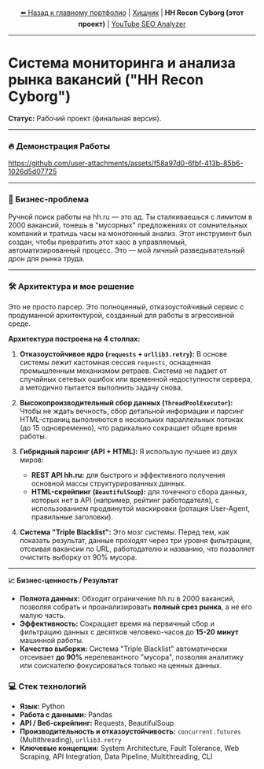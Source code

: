 <p align="center">
  <a href="https://github.com/azcomp2000">⬅️ Назад к главному портфолио</a> | 
  <a href="https://github.com/azcomp2000/AI-Predator-Cognitive-Engine">Хищник</a> | 
  <b>HH Recon Cyborg (этот проект)</b> | 
  <a href="https://github.com/azcomp2000/YouTube-SEO-Analyzer">YouTube SEO Analyzer</a>
</p>

---

# Система мониторинга и анализа рынка вакансий ("HH Recon Cyborg")

**Статус:** Рабочий проект (финальная версия).

---

### 🔥 Демонстрация Работы



https://github.com/user-attachments/assets/f58a97d0-6fbf-413b-85b6-1026d5d07725



---

### 🎯 Бизнес-проблема

Ручной поиск работы на hh.ru — это ад. Ты сталкиваешься с лимитом в 2000 вакансий, тонешь в "мусорных" предложениях от сомнительных компаний и тратишь часы на монотонный анализ. Этот инструмент был создан, чтобы превратить этот хаос в управляемый, автоматизированный процесс. Это — мой личный разведывательный дрон для рынка труда.

---

### 🛠️ Архитектура и мое решение

Это не просто парсер. Это полноценный, отказоустойчивый сервис с продуманной архитектурой, созданный для работы в агрессивной среде.

**Архитектура построена на 4 столпах:**

1.  **Отказоустойчивое ядро (`requests` + `urllib3.retry`):** В основе системы лежит кастомная сессия `requests`, оснащенная промышленным механизмом ретраев. Система не падает от случайных сетевых ошибок или временной недоступности сервера, а методично пытается выполнить задачу снова.

2.  **Высокопроизводительный сбор данных (`ThreadPoolExecutor`):** Чтобы не ждать вечность, сбор детальной информации и парсинг HTML-страниц выполняются в нескольких параллельных потоках (до 15 одновременно), что радикально сокращает общее время работы.

3.  **Гибридный парсинг (API + HTML):** Я использую лучшее из двух миров:
    *   **REST API hh.ru:** для быстрого и эффективного получения основной массы структурированных данных.
    *   **HTML-скрейпинг (`BeautifulSoup`):** для точечного сбора данных, которых нет в API (например, рейтинг работодателя), с использованием продвинутой маскировки (ротация User-Agent, правильные заголовки).

4.  **Система "Triple Blacklist":** Это мозг системы. Перед тем, как показать результат, данные проходят через три уровня фильтрации, отсеивая вакансии по URL, работодателю и названию, что позволяет очистить выборку от 90% мусора.

---

**📈 Бизнес-ценность / Результат**

*   **Полнота данных:** Обходит ограничение hh.ru в 2000 вакансий, позволяя собрать и проанализировать **полный срез рынка**, а не его малую часть.
*   **Эффективность:** Сокращает время на первичный сбор и фильтрацию данных с десятков человеко-часов до **15-20 минут** машинной работы.
*   **Качество выборки:** Система "Triple Blacklist" автоматически отсеивает **до 90%** нерелевантного "мусора", позволяя аналитику или соискателю фокусироваться только на ценных данных.

### 💻 Стек технологий

*   **Язык:** Python
*   **Работа с данными:** Pandas
*   **API / Веб-скрейпинг:** Requests, BeautifulSoup
*   **Производительность и отказоустойчивость:** `concurrent.futures` (Multithreading), `urllib3.retry`
*   **Ключевые концепции:** System Architecture, Fault Tolerance, Web Scraping, API Integration, Data Pipeline, Multithreading, CLI
